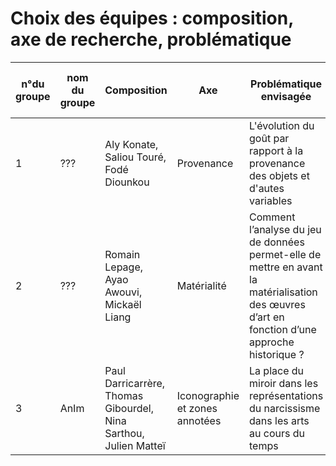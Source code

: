 # Choix des équipes : composition, axe de recherche, problématique

| n°du groupe 	| nom du groupe 	| Composition 	| Axe 	| Problématique envisagée 	| Lien vers le PAD | Repo Github  | Support Slide
|-	|-	|-	|-	|-	|-	|- |- |
| 1 	|  ???	|Aly Konate, Saliou Touré, Fodé Diounkou	| Provenance 	| L'évolution du goût par rapport à la provenance des objets et d'autes variables 	| [voir](https://annuel2.framapad.org/p/dathda_groupe1)  |   [consulter](https://zale-14.github.io/PROVENANCE_DES_OEUVRES/)    | [jour1](https://github.com/antoinecourtin/seminaire_M2_InfoCom_ParisNanterre_2021/blob/main/support_groupe/jour1/groupe1_20210504.pdf) ; [jour2](https://github.com/antoinecourtin/seminaire_M2_InfoCom_ParisNanterre_2021/blob/main/support_groupe/jour2/groupe1_20210505.pdf) ; jour3  ; final  |
| 2 	| ??? 	|Romain  Lepage, Ayao Awouvi, Mickaël Liang	| Matérialité 	| Comment l’analyse du jeu de données permet-elle de mettre en avant la matérialisation des œuvres d’art en fonction d’une approche historique ?	| [voir](https://annuel2.framapad.org/p/dathda_groupe2)    |  [consulter](https://228-ayao.github.io/Seminaire_projet_materialite/)   | [jour1](https://github.com/antoinecourtin/seminaire_M2_InfoCom_ParisNanterre_2021/blob/main/support_groupe/jour1/groupe2_20210504.pdf) ; [jour2](https://github.com/antoinecourtin/seminaire_M2_InfoCom_ParisNanterre_2021/blob/main/support_groupe/jour2/groupe2_20210505.pdf) ; jour3  ; final 
| 3 	| AnIm 	|Paul Darricarrère, Thomas Gibourdel, Nina Sarthou, Julien Matteï  	| Iconographie et zones annotées 	| La place du miroir dans les représentations du narcissisme dans les arts au cours du temps| [voir](https://annuel2.framapad.org/p/dathda_groupe3)    |  [consulter](https://caiusjuliuscaesar.github.io/AnIm/)   | [jour1](https://github.com/antoinecourtin/seminaire_M2_InfoCom_ParisNanterre_2021/blob/main/support_groupe/jour1/groupe3_20210504.pdf) ; [jour2](https://github.com/antoinecourtin/seminaire_M2_InfoCom_ParisNanterre_2021/blob/main/support_groupe/jour2/groupe3_20210505.pdf) ; jour3  ; final 
